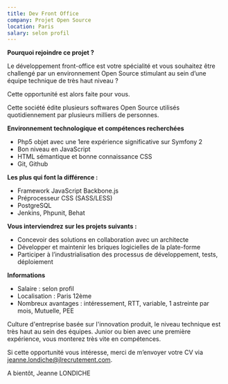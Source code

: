 ```yaml
---
title: Dev Front Office
company: Projet Open Source
location: Paris
salary: selon profil
---
```


<strong>Pourquoi rejoindre ce projet ?</strong>

Le développement front-office est votre spécialité et vous souhaitez être challengé par un environnement Open Source stimulant au sein d’une équipe technique de très haut niveau ?  

Cette opportunité est alors faite pour vous.

Cette société édite plusieurs softwares Open Source utilisés quotidiennement par plusieurs milliers de personnes. 

<strong>Environnement technologique et compétences recherchées</strong>

- Php5 objet avec une 1ere expérience significative sur Symfony 2
- Bon niveau en JavaScript
- HTML sémantique et bonne connaissance CSS
- Git, Github

<strong>Les plus qui font la différence :</strong>

- Framework JavaScript Backbone.js
- Préprocesseur CSS (SASS/LESS)
- PostgreSQL
- Jenkins, Phpunit, Behat

<strong>Vous interviendrez sur les projets suivants :</strong>

- Concevoir des solutions en collaboration avec un architecte
- Développer et maintenir les briques logicielles de la plate-forme
- Participer à l’industrialisation des processus de développement, tests, déploiement

<strong>Informations</strong>

- Salaire : selon profil
- Localisation : Paris 12ème 
- Nombreux avantages : intéressement, RTT, variable, 1 astreinte par mois, Mutuelle, PEE


Culture d'entreprise basée sur l'innovation produit, le niveau technique est très haut au sein des équipes. Junior ou bien avec une première expérience, vous monterez très vite en compétences.

Si cette opportunité vous intéresse, merci de m’envoyer votre CV via jeanne.londiche@jlrecrutement.com.

A bientôt,
Jeanne LONDICHE